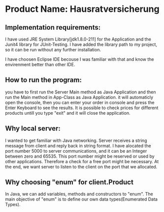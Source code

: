 # Product Name: Hausratversicherung

## Implementation requirements:

I have used JRE System Library[jdk1.8.0-211] for the Application and the Junit4 library for JUnit-Testing. I have added the library path to my project, so it can be run without any further installation.

I have choosen Eclipse IDE becouse I was familiar with that and know the envirenment better than other IDE. 

## How to run the program:
you have to first run the Server Main method as Java Application and then run the Main method in App-Class as Java Application.
it will automaticly open the console, then you can enter your order in console and press the Enter Keyboard to see the  results. It is possible to check prices for different products untill you type "exit" and it will close the application.

## Why local server:
I wanted to get familiar with Java networking. Server receives a string message from client and reply back in string format. I have alocated the port number 5000 to server communications, and it can be an Integer between zero and 65535. This port number might be reserved or used by other applications. Therefore a check for a free port might be necessary.
At the end, we want server to listen to the client on the port that we allocated.

## Why choosing "enum" for client.Product 
In Java, we can add variables, methods and constructors to "enum". The main objective of "enum" is to define our own data types(Enumerated Data Types).
